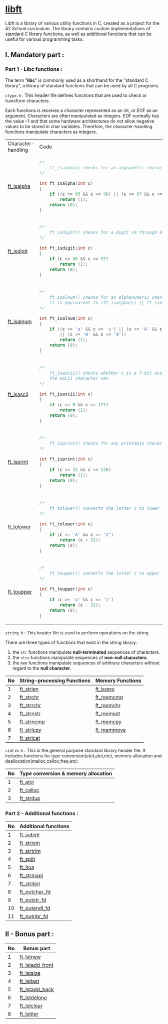 # [libft](https://github.com/zakelhajoui/libft/blob/main/en.subject.pdf)
Libft is a library of various utility functions in C, created as a project for the 42 School curriculum. The library contains custom implementations of standard C library functions, as well as additional functions that can be useful for various programming tasks.




## I. Mandatory part : 
### Part 1 - Libc functions :
The term "**libc**" is commonly used as a shorthand for the "standard C library", a library of standard functions that can be used by all C programs.

```ctype.h``` : This header file defines functions that are used to check or transform characters.

Each functions is receives a character represented as an int, or EOF as an argument. Characters are often manipulated as integers.
EOF normally has the value –1 and that some hardware architectures do not allow negative values to be stored in char variables. Therefore, the character-handling functions manipulate characters as integers.


<table>
<tr>
<td> Character-handling  </td> <td> Code </td>
</tr>
<tr>
<td> 
 
[ft_isalpha](https://github.com/zakelhajoui/libft/blob/main/ft_isalpha.c)  

</td>
<td>

```c
/*
	ft_isalpha() checks for an alphabetic character
*/

int	ft_isalpha(int c)
{
	if ((c >= 65 && c <= 90) || (c >= 97 && c <= 122))
		return (1);
	return (0);
}
```

</td>
</tr>

<tr>
<td> 
 
[ft_isdigit](https://github.com/zakelhajoui/libft/blob/main/ft_isdigit.c)

</td>
<td>

```c
/*
	ft_isdigit() checks for a digit (0 through 9).
*/

int	ft_isdigit(int c)
{
	if (c >= 48 && c <= 57)
		return (1);
	return (0);
}
```

</td>
</tr>

<tr>
<td> 
 
[ft_isalnum](https://github.com/zakelhajoui/libft/blob/main/ft_isalnum.c)

</td>
<td>

```c
/*
	ft_isalnum() checks for an alphanumeric character; 
	it is equivalent to (ft_isalpha(c) || ft_isdigit(c)).
*/

int	ft_isalnum(int c)
{
	if ((c >= 'a' && c <= 'z') || (c >= 'A' && c <= 'Z')
		|| (c >= '0' && c <= '9'))
		return (1);
	return (0);
}
```

</td>
</tr>

<tr>
<td> 
 
[ft_isascii](https://github.com/zakelhajoui/libft/blob/main/ft_isascii.c) 

</td>
<td>

```c
/*
	ft_isascii() checks whether c is a 7-bit unsigned char value that fits into 
	the ASCII character set.
*/

int	ft_isascii(int c)
{
	if (c >= 0 && c <= 127)
		return (1);
	return (0);
}

```

</td>
</tr>

<tr>
<td> 
 
[ft_isprint](https://github.com/zakelhajoui/libft/blob/main/ft_isprint.c)

</td>
<td>

```c
/*
	ft_isprint() checks for any printable character including space.
*/

int	ft_isprint(int c)
{
	if (c >= 32 && c <= 126)
		return (1);
	return (0);
}
```

</td>
</tr>

<tr>
<td> 
 
[ft_tolower](https://github.com/zakelhajoui/libft/blob/main/ft_tolower.c) 

</td>
<td>

```c
/*
	ft_tolower() converts the letter c to lower case, if possible.
*/

int	ft_tolower(int c)
{
	if (c >= 'A' && c <= 'Z')
		return (c + 32);
	return (c);
}
```

</td>
</tr>

<tr>
<td> 
 
[ft_toupper](https://github.com/zakelhajoui/libft/blob/main/ft_toupper.c)

</td>
<td>

```c
/*
	ft_toupper() converts the letter c to upper case, if possible.
*/

int	ft_toupper(int c)
{
	if (c >= 'a' && c <= 'z')
		return (c - 32);
	return (c);
}
```

</td>
</tr>


</table>

```string.h``` : This header file is used to perform operations on the string

There are three types of functions that exist in the string library:
1. the `str` functions manipulate **null-terminated** sequences of characters.
2. the `strn` functions manipulate sequences of **non-null characters**.
3. the `mem` functions manipulate sequences of arbitrary characters without regard to the **null character**.

| No     | String-processing Functions  |  Memory Functions |
| ------ | ------------------- | -------------- |
| 1      | [ft_strlen](https://github.com/zakelhajoui/libft/blob/main/ft_strlen.c)        | [ft_bzero](https://github.com/zakelhajoui/libft/blob/main/ft_bzero.c) |
| 2      | [ft_strchr](https://github.com/zakelhajoui/libft/blob/main/ft_strchr.c)        | [ft_memcmp](https://github.com/zakelhajoui/libft/blob/main/ft_memcmp.c) |
| 3      | [ft_strrchr](https://github.com/zakelhajoui/libft/blob/main/ft_strrchr.c)      | [ft_memchr](https://github.com/zakelhajoui/libft/blob/main/ft_memchr.c) |
| 4      | [ft_strnstr](https://github.com/zakelhajoui/libft/blob/main/ft_strnstr.c)      | [ft_memset](https://github.com/zakelhajoui/libft/blob/main/ft_memset.c) |
| 5      | [ft_strncmp](https://github.com/zakelhajoui/libft/blob/main/ft_strncmp.c)      | [ft_memcpy](https://github.com/zakelhajoui/libft/blob/main/ft_memcpy.c) |
| 6      | [ft_strlcpy](https://github.com/zakelhajoui/libft/blob/main/ft_strlcpy.c)      | [ft_memmove](https://github.com/zakelhajoui/libft/blob/main/ft_memmove.c) |
| 7      | [ft_strlcat](https://github.com/zakelhajoui/libft/blob/main/ft_strlcat.c)      | |

```stdlib.h``` : This is the general purpose standard library header file. It includes functions for type conversion(atof,atoi,etc), memory allocation and deallocation(malloc,calloc,free,etc)

| No     | Type conversion & memory allocation   |
| ------ | ------------------- |
| 1      | [ft_atoi](https://github.com/zakelhajoui/libft/blob/main/ft_atoi.c)      |
| 2      | [ft_calloc](https://github.com/zakelhajoui/libft/blob/main/ft_calloc.c)      |
| 3      | [ft_strdup](https://github.com/zakelhajoui/libft/blob/main/ft_strdup.c)      |

  ### Part 2 - Additional functions :
  
  | No     | Additional functions |
| ------ | ------------------- |
| 1      | [ft_substr](https://github.com/zakelhajoui/libft/blob/main/ft_substr.c)      |
| 2      | [ft_strjoin](https://github.com/zakelhajoui/libft/blob/main/ft_strjoin.c)    |
| 3      | [ft_strtrim](https://github.com/zakelhajoui/libft/blob/main/ft_strtrim.c)    |
| 4      | [ft_split](https://github.com/zakelhajoui/libft/blob/main/ft_split.c)        |
| 5      | [ft_itoa](https://github.com/zakelhajoui/libft/blob/main/ft_itoa.c)          |
| 6      | [ft_strmapi](https://github.com/zakelhajoui/libft/blob/main/ft_strmapi.c)    |
| 7      | [ft_striteri](https://github.com/zakelhajoui/libft/blob/main/ft_striteri.c)  |
| 8      | [ft_putchar_fd](https://github.com/zakelhajoui/libft/blob/main/ft_putchar_fd.c)   |
| 9      | [ft_putstr_fd](https://github.com/zakelhajoui/libft/blob/main/ft_putstr_fd.c)     |
| 10      | [ft_putendl_fd](https://github.com/zakelhajoui/libft/blob/main/ft_putendl_fd.c)  |
| 11      | [ft_putnbr_fd](https://github.com/zakelhajoui/libft/blob/main/ft_putnbr_fd.c)    |

## II - Bonus part :

  | No     | Bonus part |
| ------ | ------------------- |
| 1      | [ft_lstnew](https://github.com/zakelhajoui/libft/blob/main/ft_lstnew.c) |
| 2      | [ft_lstadd_front](https://github.com/zakelhajoui/libft/blob/main/ft_lstadd_front.c)    |
| 3      | [ft_lstsize](https://github.com/zakelhajoui/libft/blob/main/ft_lstsize.c)   |
| 4      | [ft_lstlast](https://github.com/zakelhajoui/libft/blob/main/ft_lstlast.c)        |
| 5      | [ft_lstadd_back](https://github.com/zakelhajoui/libft/blob/main/ft_lstadd_back.c)          |
| 6      | [ft_lstdelone](https://github.com/zakelhajoui/libft/blob/main/ft_lstdelone.c)    |
| 7      | [ft_lstclear](https://github.com/zakelhajoui/libft/blob/main/ft_lstclear.c)  |
| 8      | [ft_lstiter](https://github.com/zakelhajoui/libft/blob/main/ft_lstiter.c)   |


